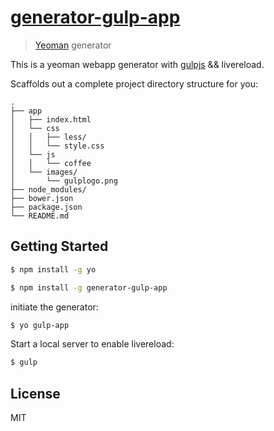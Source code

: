 # [generator-gulp-app ](https://github.com/keith3/generator-gulp-app)

> [Yeoman](http://yeoman.io) generator

This is a yeoman webapp generator with [gulpjs](http://gulpjs.com) && livereload.

Scaffolds out a complete project directory structure for you:

    .
    ├── app
    │   ├── index.html
    │   └── css
    │   │   ├── less/
    │   │   └── style.css
    │   └── js
    │   │   └── coffee
    │   └── images/
    │       └── gulplogo.png
    ├── node_modules/
    ├── bower.json
    ├── package.json
    └── README.md


## Getting Started

```bash
$ npm install -g yo

$ npm install -g generator-gulp-app
```
initiate the generator:

```bash
$ yo gulp-app
```

Start a local server to enable livereload:

```bash
$ gulp
```

## License

MIT
